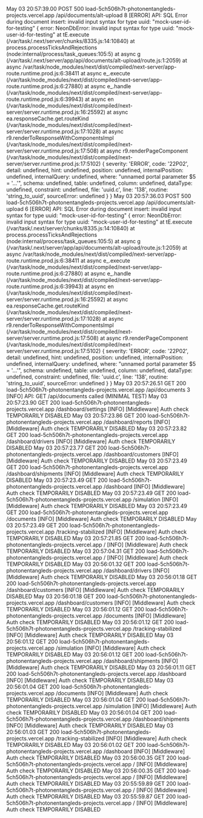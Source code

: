 May 03 20:57:39.00
POST
500
load-5ch506h7t-photonentangleds-projects.vercel.app
/api/documents/alt-upload
8
[ERROR] API: SQL Error during document insert: invalid input syntax for type uuid: "mock-user-id-for-testing" { error: NeonDbError: invalid input syntax for type uuid: "mock-user-id-for-testing" at tE.execute (/var/task/.next/server/chunks/8335.js:14:10840) at process.processTicksAndRejections (node:internal/process/task_queues:105:5) at async g (/var/task/.next/server/app/api/documents/alt-upload/route.js:1:2059) at async /var/task/node_modules/next/dist/compiled/next-server/app-route.runtime.prod.js:6:38411 at async e_.execute (/var/task/node_modules/next/dist/compiled/next-server/app-route.runtime.prod.js:6:27880) at async e_.handle (/var/task/node_modules/next/dist/compiled/next-server/app-route.runtime.prod.js:6:39943) at async en (/var/task/node_modules/next/dist/compiled/next-server/server.runtime.prod.js:16:25592) at async ea.responseCache.get.routeKind (/var/task/node_modules/next/dist/compiled/next-server/server.runtime.prod.js:17:1028) at async r9.renderToResponseWithComponentsImpl (/var/task/node_modules/next/dist/compiled/next-server/server.runtime.prod.js:17:508) at async r9.renderPageComponent (/var/task/node_modules/next/dist/compiled/next-server/server.runtime.prod.js:17:5102) { severity: 'ERROR', code: '22P02', detail: undefined, hint: undefined, position: undefined, internalPosition: undefined, internalQuery: undefined, where: "unnamed portal parameter $5 = '...'", schema: undefined, table: undefined, column: undefined, dataType: undefined, constraint: undefined, file: 'uuid.c', line: '138', routine: 'string_to_uuid', sourceError: undefined } }
May 03 20:57:36.03
POST
500
load-5ch506h7t-photonentangleds-projects.vercel.app
/api/documents/alt-upload
6
[ERROR] API: SQL Error during document insert: invalid input syntax for type uuid: "mock-user-id-for-testing" { error: NeonDbError: invalid input syntax for type uuid: "mock-user-id-for-testing" at tE.execute (/var/task/.next/server/chunks/8335.js:14:10840) at process.processTicksAndRejections (node:internal/process/task_queues:105:5) at async g (/var/task/.next/server/app/api/documents/alt-upload/route.js:1:2059) at async /var/task/node_modules/next/dist/compiled/next-server/app-route.runtime.prod.js:6:38411 at async e_.execute (/var/task/node_modules/next/dist/compiled/next-server/app-route.runtime.prod.js:6:27880) at async e_.handle (/var/task/node_modules/next/dist/compiled/next-server/app-route.runtime.prod.js:6:39943) at async en (/var/task/node_modules/next/dist/compiled/next-server/server.runtime.prod.js:16:25592) at async ea.responseCache.get.routeKind (/var/task/node_modules/next/dist/compiled/next-server/server.runtime.prod.js:17:1028) at async r9.renderToResponseWithComponentsImpl (/var/task/node_modules/next/dist/compiled/next-server/server.runtime.prod.js:17:508) at async r9.renderPageComponent (/var/task/node_modules/next/dist/compiled/next-server/server.runtime.prod.js:17:5102) { severity: 'ERROR', code: '22P02', detail: undefined, hint: undefined, position: undefined, internalPosition: undefined, internalQuery: undefined, where: "unnamed portal parameter $5 = '...'", schema: undefined, table: undefined, column: undefined, dataType: undefined, constraint: undefined, file: 'uuid.c', line: '138', routine: 'string_to_uuid', sourceError: undefined } }
May 03 20:57:26.51
GET
200
load-5ch506h7t-photonentangleds-projects.vercel.app
/api/documents
3
[INFO] API: GET /api/documents called (MINIMAL TEST)
May 03 20:57:23.90
GET
200
load-5ch506h7t-photonentangleds-projects.vercel.app
/dashboard/settings
[INFO] [Middleware] Auth check TEMPORARILY DISABLED
May 03 20:57:23.86
GET
200
load-5ch506h7t-photonentangleds-projects.vercel.app
/dashboard/reports
[INFO] [Middleware] Auth check TEMPORARILY DISABLED
May 03 20:57:23.82
GET
200
load-5ch506h7t-photonentangleds-projects.vercel.app
/dashboard/drivers
[INFO] [Middleware] Auth check TEMPORARILY DISABLED
May 03 20:57:23.77
GET
200
load-5ch506h7t-photonentangleds-projects.vercel.app
/dashboard/customers
[INFO] [Middleware] Auth check TEMPORARILY DISABLED
May 03 20:57:23.49
GET
200
load-5ch506h7t-photonentangleds-projects.vercel.app
/dashboard/shipments
[INFO] [Middleware] Auth check TEMPORARILY DISABLED
May 03 20:57:23.49
GET
200
load-5ch506h7t-photonentangleds-projects.vercel.app
/dashboard
[INFO] [Middleware] Auth check TEMPORARILY DISABLED
May 03 20:57:23.49
GET
200
load-5ch506h7t-photonentangleds-projects.vercel.app
/simulation
[INFO] [Middleware] Auth check TEMPORARILY DISABLED
May 03 20:57:23.49
GET
200
load-5ch506h7t-photonentangleds-projects.vercel.app
/documents
[INFO] [Middleware] Auth check TEMPORARILY DISABLED
May 03 20:57:23.49
GET
200
load-5ch506h7t-photonentangleds-projects.vercel.app
/tracking-stabilized
[INFO] [Middleware] Auth check TEMPORARILY DISABLED
May 03 20:57:21.85
GET
200
load-5ch506h7t-photonentangleds-projects.vercel.app
/
[INFO] [Middleware] Auth check TEMPORARILY DISABLED
May 03 20:57:04.31
GET
200
load-5ch506h7t-photonentangleds-projects.vercel.app
/
[INFO] [Middleware] Auth check TEMPORARILY DISABLED
May 03 20:56:01.32
GET
200
load-5ch506h7t-photonentangleds-projects.vercel.app
/dashboard/drivers
[INFO] [Middleware] Auth check TEMPORARILY DISABLED
May 03 20:56:01.18
GET
200
load-5ch506h7t-photonentangleds-projects.vercel.app
/dashboard/customers
[INFO] [Middleware] Auth check TEMPORARILY DISABLED
May 03 20:56:01.18
GET
200
load-5ch506h7t-photonentangleds-projects.vercel.app
/dashboard/customers
[INFO] [Middleware] Auth check TEMPORARILY DISABLED
May 03 20:56:01.12
GET
200
load-5ch506h7t-photonentangleds-projects.vercel.app
/documents
[INFO] [Middleware] Auth check TEMPORARILY DISABLED
May 03 20:56:01.12
GET
200
load-5ch506h7t-photonentangleds-projects.vercel.app
/tracking-stabilized
[INFO] [Middleware] Auth check TEMPORARILY DISABLED
May 03 20:56:01.12
GET
200
load-5ch506h7t-photonentangleds-projects.vercel.app
/simulation
[INFO] [Middleware] Auth check TEMPORARILY DISABLED
May 03 20:56:01.12
GET
200
load-5ch506h7t-photonentangleds-projects.vercel.app
/dashboard/shipments
[INFO] [Middleware] Auth check TEMPORARILY DISABLED
May 03 20:56:01.11
GET
200
load-5ch506h7t-photonentangleds-projects.vercel.app
/dashboard
[INFO] [Middleware] Auth check TEMPORARILY DISABLED
May 03 20:56:01.04
GET
200
load-5ch506h7t-photonentangleds-projects.vercel.app
/documents
[INFO] [Middleware] Auth check TEMPORARILY DISABLED
May 03 20:56:01.04
GET
200
load-5ch506h7t-photonentangleds-projects.vercel.app
/simulation
[INFO] [Middleware] Auth check TEMPORARILY DISABLED
May 03 20:56:01.04
GET
200
load-5ch506h7t-photonentangleds-projects.vercel.app
/dashboard/shipments
[INFO] [Middleware] Auth check TEMPORARILY DISABLED
May 03 20:56:01.03
GET
200
load-5ch506h7t-photonentangleds-projects.vercel.app
/tracking-stabilized
[INFO] [Middleware] Auth check TEMPORARILY DISABLED
May 03 20:56:01.02
GET
200
load-5ch506h7t-photonentangleds-projects.vercel.app
/dashboard
[INFO] [Middleware] Auth check TEMPORARILY DISABLED
May 03 20:56:00.35
GET
200
load-5ch506h7t-photonentangleds-projects.vercel.app
/
[INFO] [Middleware] Auth check TEMPORARILY DISABLED
May 03 20:56:00.35
GET
200
load-5ch506h7t-photonentangleds-projects.vercel.app
/
[INFO] [Middleware] Auth check TEMPORARILY DISABLED
May 03 20:55:59.89
GET
200
load-5ch506h7t-photonentangleds-projects.vercel.app
/
[INFO] [Middleware] Auth check TEMPORARILY DISABLED
May 03 20:55:59.87
GET
200
load-5ch506h7t-photonentangleds-projects.vercel.app
/
[INFO] [Middleware] Auth check TEMPORARILY DISABLED
